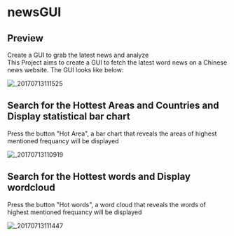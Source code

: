 # newsGUI
## Preview
  Create a GUI to grab the latest news and analyze\
This Project aims to create a GUI to fetch the latest word news on a Chinese news website.
The GUI looks like below:

![_20170713111525](https://user-images.githubusercontent.com/25804842/28148954-9a74ab7e-67bc-11e7-8076-be3323f30890.png)

## Search for the Hottest Areas and Countries and Display statistical bar chart
  Press the button "Hot Area", a bar chart that reveals the areas of highest mentioned frequancy will be displayed

![_20170713110919](https://user-images.githubusercontent.com/25804842/28148839-d1ef5ffa-67bb-11e7-8af8-13e052f63b67.png)

## Search for the Hottest words and Display wordcloud
  Press the button "Hot words", a word cloud that reveals the words of highest mentioned frequancy will be displayed

![_20170713111447](https://user-images.githubusercontent.com/25804842/28148943-8309294c-67bc-11e7-9452-8cf97484d71e.png)
